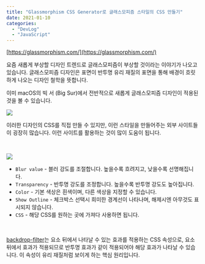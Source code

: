 ```yaml
---
title: "Glassmorphism CSS Generator로 글래스모피즘 스타일의 CSS 만들기"
date: 2021-01-10
categories: 
  - "DevLog"
  - "JavaScript"
---
```


[https://glassmorphism.com/](https://glassmorphism.com/)

요즘 새롭게 부상할 디자인 트렌드로 글래스모피즘이 부상할 것이라는 이야기가 나오고 있습니다. 글래스모피즘 디자인은 표면이 반투명 유리 재질의 표면을 통해 배경이 흐릿하게 나오는 디자인 철학을 뜻합니다.

이미 macOS의 빅 서 (Big Sur)에서 전반적으로 새롭게 글래스모피즘 디자인이 적용된 것을 볼 수 있습니다.

 ![](/assets/img/wp-content/uploads/2021/01/스크린샷-2021-01-10-오후-11.57.48.jpg)

이러한 디자인의 CSS를 직접 만들 수 있지만, 이런 스타일을 만들어주는 외부 사이트들이 굉장히 많습니다. 이런 사이트를 활용하는 것이 많이 도움이 됩니다.

 

 ![](/assets/img/wp-content/uploads/2021/01/스크린샷-2021-01-11-오전-12.03.26.jpg)

- `Blur value` - 블러 강도를 조절합니다. 높을수록 흐려지고, 낮을수록 선명해집니다.
- `Transparency` - 반투명 강도를 조정합니다. 높을수록 반투명 강도도 높아집니다.
- `Color` - 기본 색상은 흰색이며, 다른 색상을 지정할 수 있습니다.
- `Show Outline` - 체크박스 선택시 희미한 경계선이 나타나며, 해제시엔 아무것도 표시되지 않습니다.
- `CSS` - 해당 CSS를 원하는 곳에 가져다 사용하면 됩니다.

 

[backdrop-filter](https://developer.mozilla.org/ko/docs/Web/CSS/backdrop-filter)는 요소 뒤에서 나타날 수 있는 효과를 적용하는 CSS 속성으로, 요소 뒤에서 효과가 적용되므로 반투명 효과가 같이 적용되어야 해당 효과가 나타날 수 있습니다. 이 속성이 유리 재질처럼 보이게 하는 핵심 원리입니다.
